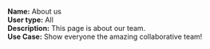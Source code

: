 **Name:** ​About us  
**User type:** ​All  
**Description:** This page is about our team.  
**Use Case:** Show everyone the amazing collaborative team!
